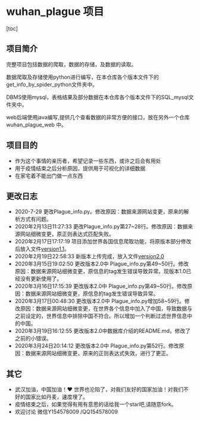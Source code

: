 # wuhan_plague 项目

[toc]

## 项目简介

完整项目包括数据的爬取，数据的存储，及数据的读取。

数据爬取及存储使用python进行编写，在本仓库各个版本文件下的get_info_by_spider_python文件夹中。

DBMS使用mysql，表格结果及部分数据在本仓库各个版本文件下的SQL_mysql文件夹中。

web后端使用java编写,提供几个查看数据的非常方便的接口，放在另外一个仓库 wuhan_plague_web 中。

## 项目目的

* 作为这个事情的亲历者，希望记录一些东西，或许之后会有用处
* 用于疫情结束之后分析原因，提供用于可视化的详细数据
* 在家宅着不能出门做一点东西

## 更改日志

* 2020-7-29 更改Plague_info.py。修改原因：数据来源网站变更，原来的解析方式有问题。
* 2020年2月13日11:27:33 更改Plague_info.py第27~28行。修改原因：数据来源网站细微变更，原正则表达式匹配失败。
* 2020年2月17日17:17:19 项目添加世界各国信息爬取功能，将原版本部分修改后放入文件[version1.1](https://github.com/ustcyyw/wuhan_plague/tree/master/version1.1)。
* 2020年2月19日22:58:33 新版本上传完成，放入文件[version2.0](https://github.com/ustcyyw/wuhan_plague/tree/master/version2.0)
* 2020年3月15日19:02:50 更改版本2.0中 Plague_info.py第49~50行。修改原因：数据来源网站细微变更，原信息的tag发生错误导致异常。现版本1.0已经没有更新使用了。
* 2020年3月16日17:15:39 更改版本2.0中 Plague_info.py第49~50行。修改原因：数据来源网站细微变更，原信息的tag发生错误导致异常。
* 2020年3月17日00:48:30 更改版本2.0中 Plague_info.py增加58~59行。修改原因：数据来源网站细微变更，在世界各个信息中加入了中国，导致数据与之前设定的，世界信息中排除中国不符合。所以增加一个判断过滤世界信息中的中国。
* 2020年3月19日16:12:55 更改版本2.0中数据库介绍的README.md，修改了之前的小错误。
* 2020年3月24日20:14:12 更改版本2.0中 Plague_info.py第52行。修改原因：数据来源网站细微变更，原来的正则表达式失效，进行了更正。

## 其它

* 武汉加油，中国加油！:heart: 世界也沦陷了，对我们友好的国家加油！对我们不好的国家比如丹麦，速度埋了。
* 疫情结束之后，如果觉得有用有意思的话给我一个star吧,请随意fork。
* 欢迎讨论 微信Y154578009 /QQ154578009 